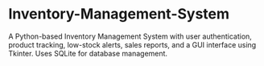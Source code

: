 # Inventory-Management-System
A Python-based Inventory Management System with user authentication, product tracking, low-stock alerts, sales reports, and a GUI interface using Tkinter. Uses SQLite for database management.
